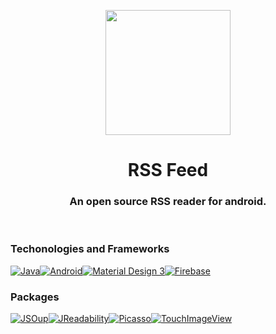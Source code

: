 
<p align="center"><img align="center" src="https://github.com/niilopoutanen/RSS-Feed/assets/60819607/642b9c3a-9e16-4df3-bc6d-4ee318733259" width=200/></p>
<h1 align="center">RSS Feed</h1>


<h3 align="center">An open source RSS reader for android.</h2>

<br>

<h3>Techonologies and Frameworks</h3>

[![Java](https://github.com/niilopoutanen/RSS-Feed/blob/a10aad952ac605ed48ec6a681c9299667350521b/readme-images/java.png)](https://www.java.com)[![Android](https://github.com/niilopoutanen/RSS-Feed/blob/a10aad952ac605ed48ec6a681c9299667350521b/readme-images/android.png)](https://developer.android.com/)[![Material Design 3](https://github.com/niilopoutanen/RSS-Feed/blob/a10aad952ac605ed48ec6a681c9299667350521b/readme-images/material3.png)](https://m3.material.io/)[![Firebase](https://github.com/niilopoutanen/RSS-Feed/blob/38ac6250449adb5ac454a7492377e1ef68cedb36/readme-images/firebase.png)](https://firebase.google.com/)

<h3>Packages</h3>

[![JSOup](https://github.com/niilopoutanen/RSS-Feed/blob/a10aad952ac605ed48ec6a681c9299667350521b/readme-images/jsoup.png)](https://jsoup.org)[![JReadability](https://github.com/niilopoutanen/RSS-Feed/blob/a10aad952ac605ed48ec6a681c9299667350521b/readme-images/jreadability.png)](https://github.com/wuman/JReadability)[![Picasso](https://github.com/niilopoutanen/RSS-Feed/blob/a10aad952ac605ed48ec6a681c9299667350521b/readme-images/picasso.png)](https://github.com/square/picasso)[![TouchImageView](https://github.com/niilopoutanen/RSS-Feed/blob/7f39970901357b3d98b551a85aa0bdf625970305/readme-images/touchimageview.png)](https://github.com/MikeOrtiz/TouchImageView)


